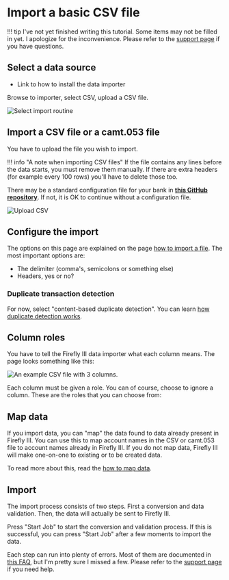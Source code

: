 # Import a basic CSV file

!!! tip
    I've not yet finished writing this tutorial. Some items may not be filled in yet. I apologize for the inconvenience. Please refer to the [support page](../../explanation/support.md) if you have questions.

## Select a data source

- Link to how to install the data importer

Browse to importer, select CSV, upload a CSV file.

![Select import routine](../../images/tutorials/data-importer/selection.png "Select import routine")

## Import a CSV file or a camt.053 file

You have to upload the file you wish to import. 

!!! info "A note when importing CSV files"
    If the file contains any lines before the data starts, you must remove them manually. If there are extra headers (for example every 100 rows) you'll have to delete those too.

There may be a standard configuration file for your bank in **[this GitHub repository](https://github.com/firefly-iii/import-configurations)**. If not, it is OK to continue without a configuration file.

![Upload CSV](../../images/tutorials/data-importer/upload-csv.png "Upload CSV")

## Configure the import

The options on this page are explained on the page [how to import a file](../../how-to/data-importer/import/file.md). The most important options are:

- The delimiter (comma's, semicolons or something else)
- Headers, yes or no?

### Duplicate transaction detection

For now, select "content-based duplicate detection". You can learn [how duplicate detection works](../../how-to/data-importer/import/duplicates.md).

## Column roles

You have to tell the Firefly III data importer what each column means. The page looks something like this:

![An example CSV file with 3 columns.](../../images/tutorials/data-importer/roles.png)

Each column must be given a role. You can of course, choose to ignore a column. These are the roles that you can choose from:

## Map data

If you import data, you can "map" the data found to data already present in Firefly III. You can use this to map account names in the CSV or camt.053 file to account names already in Firefly III. If you do not map data, Firefly III will make one-on-one to existing or to be created data.

To read more about this, read the [how to map data](../../how-to/data-importer/import/map-data.md).

## Import

The import process consists of two steps. First a conversion and data validation. Then, the data will actually be sent to Firefly III.

Press "Start Job" to start the conversion and validation process. If this is successful, you can press "Start Job" after a few moments to import the data.

Each step can run into plenty of errors. Most of them are documented in [this FAQ](../../references/faq/data-importer/import.md), but I'm pretty sure I missed a few. Please refer to the [support page](../../explanation/support.md) if you need help.
